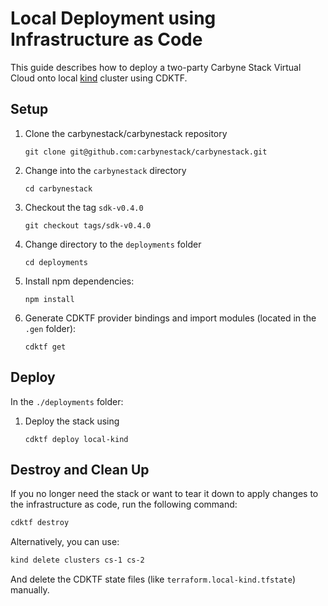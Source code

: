 # Local Deployment using Infrastructure as Code

This guide describes how to deploy a two-party Carbyne Stack Virtual Cloud
onto local [kind](https://kind.sigs.k8s.io/) cluster using CDKTF.

## Setup

1. Clone the carbynestack/carbynestack repository

    ```shell
    git clone git@github.com:carbynestack/carbynestack.git
    ```

1. Change into the `carbynestack` directory

    ```shell
    cd carbynestack
    ```

1. Checkout the tag `sdk-v0.4.0`

    ```shell
    git checkout tags/sdk-v0.4.0
    ```

1. Change directory to the `deployments` folder

    ```shell
    cd deployments
    ```

1. Install npm dependencies:

    ```shell
    npm install
    ```

1. Generate CDKTF provider bindings and import modules (located in the `.gen` folder):

    ```shell
    cdktf get
    ```

## Deploy

In the `./deployments` folder:

1. Deploy the stack using

    ```shell
    cdktf deploy local-kind
    ```

## Destroy and Clean Up

If you no longer need the stack or want to tear it down to apply changes to the
infrastructure as code, run the following command:

```bash
cdktf destroy
```

Alternatively, you can use:

```bash
kind delete clusters cs-1 cs-2
```

And delete the CDKTF state files (like `terraform.local-kind.tfstate`) manually.
